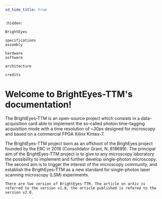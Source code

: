 ```yaml
---
sd_hide_title: true
---
```


```{toctree}
:hidden:

BrightEyes

specifications
assembly

hardware
software

architecture

credits
```

# Welcome to BrightEyes-TTM's documentation!

The BrightEyes-TTM is an open-source project which consists in a data-acquisition card able to implement the so-called photon time-tagging acquisition mode with a time resolution of *~30ps* designed for microscopy and based on a commercial FPGA Xilinx Kintex-7.

The BrightEyes-TTM project born as an offshoot of the BrighEyes project founded by the ERC in 2018 (Consolidator Grant, N. 818699). The principal aim of the BrightEyes-TTM project is to give to any microscopy laboratory the possibility to implement and further develop single-photon microscopy. The second aim is to trigger the interest of the microscopy community, and establish the BrigthEyes-TTM as a new standard for single-photon laser scanning microscopy (LSM) experiments.

```{note}
There are two version of BrightEyes-TTM. The article on arXiv is referred to the version v1.0, the article published is refered to the version v2.0.
```


